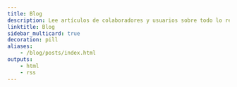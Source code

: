 ```yaml
---
title: Blog
description: Lee artículos de colaboradores y usuarios sobre todo lo relacionado con Istio.
linktitle: Blog
sidebar_multicard: true
decoration: pill
aliases:
    - /blog/posts/index.html
outputs:
    - html
    - rss
---
```

